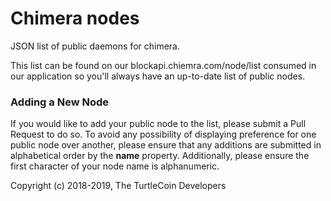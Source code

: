 

# Chimera nodes

JSON list of public daemons for chimera.

This list can be found on our blockapi.chiemra.com/node/list consumed in our application so you'll always have an up-to-date list of public nodes.

### Adding a New Node

If you would like to add your public node to the list, please submit a Pull Request to do so. To avoid any possibility of displaying preference for one public node over another, please ensure that any additions are submitted in alphabetical order by the **name** property. Additionally, please ensure the first character of your node name is alphanumeric.


Copyright (c) 2018-2019, The TurtleCoin Developers
